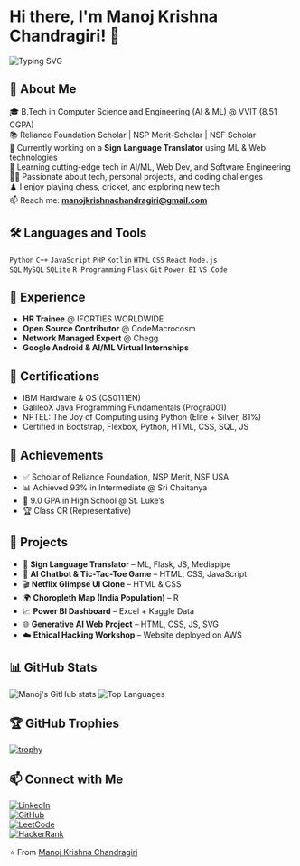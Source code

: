 # Hi there, I'm Manoj Krishna Chandragiri! 👋

![Typing SVG](https://readme-typing-svg.herokuapp.com?color=%2300F700&lines=Welcome+to+my+GitHub+profile!;AI+%26+ML+enthusiast+%7C+Web+Developer+%7C+Open+Source+Contributor)

## 🚀 About Me
🎓 B.Tech in Computer Science and Engineering (AI & ML) @ VVIT (8.51 CGPA)  
📚 Reliance Foundation Scholar | NSP Merit-Scholar | NSF Scholar  
🔭 Currently working on a **Sign Language Translator** using ML & Web technologies  
🌱 Learning cutting-edge tech in AI/ML, Web Dev, and Software Engineering  
👨‍💻 Passionate about tech, personal projects, and coding challenges  
♟️ I enjoy playing chess, cricket, and exploring new tech  
📫 Reach me: **manojkrishnachandragiri@gmail.com**

## 🛠️ Languages and Tools
`Python` `C++` `JavaScript` `PHP` `Kotlin` `HTML` `CSS` `React` `Node.js`  
`SQL` `MySQL` `SQLite` `R Programming` `Flask` `Git` `Power BI` `VS Code`

## 💼 Experience
- **HR Trainee** @ IFORTIES WORLDWIDE  
- **Open Source Contributor** @ CodeMacrocosm  
- **Network Managed Expert** @ Chegg  
- **Google Android & AI/ML Virtual Internships**

## 🧠 Certifications
- IBM Hardware & OS (CS0111EN)  
- GalileoX Java Programming Fundamentals (Progra001)  
- NPTEL: The Joy of Computing using Python (Elite + Silver, 81%)  
- Certified in Bootstrap, Flexbox, Python, HTML, CSS, SQL, JS

## 🌟 Achievements
- ✅ Scholar of Reliance Foundation, NSP Merit, NSF USA  
- 📊 Achieved 93% in Intermediate @ Sri Chaitanya  
- 🏅 9.0 GPA in High School @ St. Luke’s  
- 🏆 Class CR (Representative)

## 🔧 Projects
- 🤖 **Sign Language Translator** – ML, Flask, JS, Mediapipe  
- 🧠 **AI Chatbot & Tic-Tac-Toe Game** – HTML, CSS, JavaScript  
- 🎬 **Netflix Glimpse UI Clone** – HTML & CSS  
- 🌍 **Choropleth Map (India Population)** – R  
- 📈 **Power BI Dashboard** – Excel + Kaggle Data  
- 🌐 **Generative AI Web Project** – HTML, CSS, JS, SVG  
- ☁️ **Ethical Hacking Workshop** – Website deployed on AWS

## 📊 GitHub Stats
![Manoj's GitHub stats](https://github-readme-stats.vercel.app/api?username=manojkrishnachandragiri&show_icons=true&theme=tokyonight)
![Top Languages](https://github-readme-stats.vercel.app/api/top-langs/?username=manojkrishnachandragiri&layout=compact&theme=tokyonight)

## 🏆 GitHub Trophies
[![trophy](https://github-profile-trophy.vercel.app/?username=manojkrishnachandragiri&theme=gruvbox)](https://github.com/ryo-ma/github-profile-trophy)

## 📫 Connect with Me
[![LinkedIn](https://img.shields.io/badge/-LinkedIn-blue?logo=linkedin)](https://linkedin.com/in/manojkrishnachandragiri)  
[![GitHub](https://img.shields.io/badge/-GitHub-black?logo=github)](https://github.com/manojkrishnachandragiri)  
[![LeetCode](https://img.shields.io/badge/-LeetCode-orange?logo=leetcode)](https://leetcode.com/manojkrishnachandragiri)  
[![HackerRank](https://img.shields.io/badge/-HackerRank-2EC866?logo=HackerRank)](https://www.hackerrank.com/manojkrishnachandragiri)

⭐️ From [Manoj Krishna Chandragiri](https://github.com/manojkrishnachandragiri)
